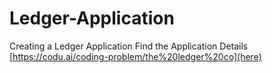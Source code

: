 # Ledger-Application
Creating a Ledger Application
Find the Application Details [https://codu.ai/coding-problem/the%20ledger%20co](here) 
